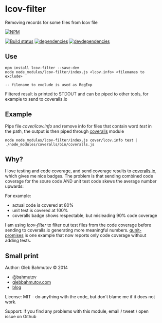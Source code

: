 # lcov-filter

Removing records for some files from lcov file

[![NPM][lcov-filter-icon]][lcov-filter-url]

[![Build status][lcov-filter-ci-image]][lcov-filter-ci-url]
[![dependencies][lcov-filter-dependencies-image]][lcov-filter-dependencies-url]
[![devdependencies][lcov-filter-devdependencies-image]][lcov-filter-devdependencies-url]

## Use

    npm install lcov-filter --save-dev
    node node_modules/lcov-filter/index.js <lcov.info> <filenames to exclude>

    -- filename to exclude is used as RegExp

Filtered result is printed to STDOUT and can be piped to other tools, for example
to send to coveralls.io

## Example

Pipe file *cover/lcov.info* and remove info for files that contain word *test* in the path,
the output is then piped through [coveralls](https://github.com/cainus/node-coveralls) module

    node node_modules/lcov-filter/index.js cover/lcov.info test | ./node_modules/coveralls/bin/coveralls.js

## Why?

I love testing and code coverage, and send coverage results
to [coveralls.io](http://glebbahmutov.com/blog/code-coverage-via-gt-and-coveralls/),
which gives me nice badges. The problem is that sending combined code coverage for
the soure code AND unit test code skews the average number upwards:

For example:

* actual code is covered at 80%
* unit test is covered at 100%
* coveralls badge shows respectable, but misleading 90% code coverage

I am using *lcov-filter* to filter out test files from the code coverage
before sending to coveralls.io generating more meaningful numbers.
[qunit-promises](https://github.com/bahmutov/qunit-promises) is one example
that now reports only code coverage without adding tests.

## Small print

Author: Gleb Bahmutov &copy; 2014

* [@bahmutov](https://twitter.com/bahmutov)
* [glebbahmutov.com](http://glebbahmutov.com)
* [blog](http://glebbahmutov.com/blog/)

License: MIT - do anything with the code, but don't blame me if it does not work.

Support: if you find any problems with this module, email / tweet / open issue on Github

[lcov-filter-icon]: https://nodei.co/npm/lcov-filter.png?downloads=true
[lcov-filter-url]: https://npmjs.org/package/lcov-filter
[lcov-filter-ci-image]: https://travis-ci.org/bahmutov/lcov-filter.png?branch=master
[lcov-filter-ci-url]: https://travis-ci.org/bahmutov/lcov-filter
[lcov-filter-dependencies-image]: https://david-dm.org/bahmutov/lcov-filter.png
[lcov-filter-dependencies-url]: https://david-dm.org/bahmutov/lcov-filter
[lcov-filter-devdependencies-image]: https://david-dm.org/bahmutov/lcov-filter/dev-status.png
[lcov-filter-devdependencies-url]: https://david-dm.org/bahmutov/lcov-filter#info=devDependencies
